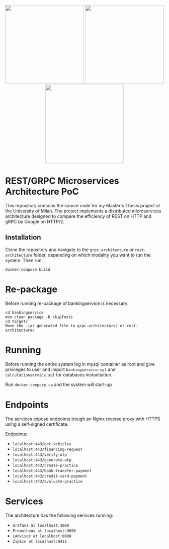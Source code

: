 <p align="center">
  <img src="https://bgasparotto.com/wp-content/uploads/2017/12/spring-boot-logo.png" width="250" />
  <img src="https://grpc.io/img/logos/grpc-icon-color.png" width="250" />
  <img src="https://alexei-led.github.io/img/compose_swarm.png" width="250"/>
</p>

# REST/GRPC Microservices Architecture PoC

This repository contains the source code for my Master's Thesis project at the University of Milan. The project implements a distributed microservices architecture designed to compare the efficiency of REST on HTTP and gRPC by Google on HTTP/2.

## Installation

Clone the repository and navigate to the `grpc-architecture` or `rest-architecture` folder, depending on which modality you want to run the system. Then run:

```docker-compose build```

# Re-package
Before running re-package of bankingservice is necessary:
 ```
cd bankingservice
mvn clean package -D skipTests
cd target/
Move the .jar generated file to grpc-architecture/ or rest-architecture/
```


# Running
Before running the entire system log in mysql container as root and give privileges to user and import ```bankingservice.sql``` and ```calculationservice.sql``` for databases instantiation.


Run ```docker-compose up``` and the system will start-up

# Endpoints
The services expose endpoints trough an Nginx reverse proxy with HTTPS using a self-signed certificate. 

Endpoints:

- `localhost:443/get-vehicles`
- `localhost:443/financing-request`
- `localhost:443/verify-otp`
- `localhost:443/generate-otp`
- `localhost:443/create-practice`
- `localhost:443/bank-transfer-payment`
- `localhost:443/credit-card-payment`
- `localhost:443/evaluate-practice`

# Services
The architecture has the following services running:
-  `Grafana at localhost:3000`
-  `Prometheus at localhost:9090`
-  `cAdvisor at localhost:8080`
-  `Zipkin at localhost:9411`

